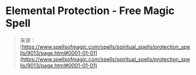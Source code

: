 <!--yml

category: 未分类

date: 2024-06-12 18:44:45

-->

# Elemental Protection - Free Magic Spell

> 来源：[https://www.spellsofmagic.com/spells/spiritual_spells/protection_spells/9013/page.html#0001-01-01](https://www.spellsofmagic.com/spells/spiritual_spells/protection_spells/9013/page.html#0001-01-01)
